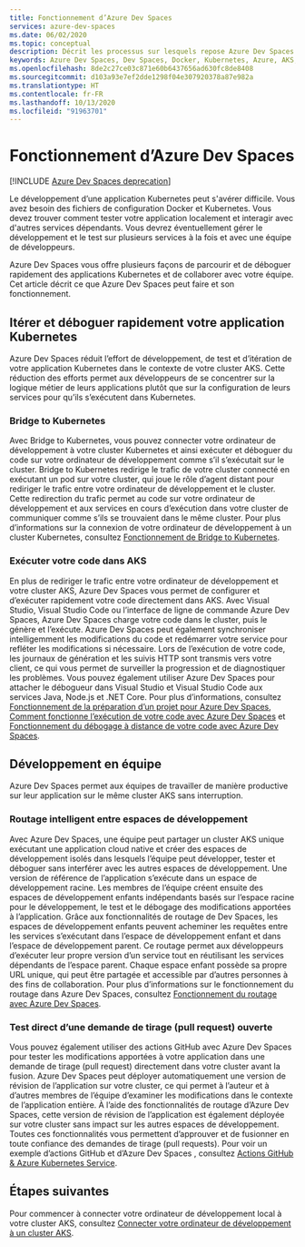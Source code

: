 ```yaml
---
title: Fonctionnement d’Azure Dev Spaces
services: azure-dev-spaces
ms.date: 06/02/2020
ms.topic: conceptual
description: Décrit les processus sur lesquels repose Azure Dev Spaces
keywords: Azure Dev Spaces, Dev Spaces, Docker, Kubernetes, Azure, AKS, Azure Kubernetes Service, conteneurs
ms.openlocfilehash: 8de2c27ce03c871e60b6437656ad630fc8de8408
ms.sourcegitcommit: d103a93e7ef2dde1298f04e307920378a87e982a
ms.translationtype: HT
ms.contentlocale: fr-FR
ms.lasthandoff: 10/13/2020
ms.locfileid: "91963701"
---
```

# <a name="how-azure-dev-spaces-works"></a>Fonctionnement d’Azure Dev Spaces

[!INCLUDE [Azure Dev Spaces deprecation](../../includes/dev-spaces-deprecation.md)]

Le développement d’une application Kubernetes peut s'avérer difficile. Vous avez besoin des fichiers de configuration Docker et Kubernetes. Vous devez trouver comment tester votre application localement et interagir avec d'autres services dépendants. Vous devrez éventuellement gérer le développement et le test sur plusieurs services à la fois et avec une équipe de développeurs.

Azure Dev Spaces vous offre plusieurs façons de parcourir et de déboguer rapidement des applications Kubernetes et de collaborer avec votre équipe. Cet article décrit ce que Azure Dev Spaces peut faire et son fonctionnement.

## <a name="rapidly-iterate-and-debug-your-kubernetes-application"></a>Itérer et déboguer rapidement votre application Kubernetes

Azure Dev Spaces réduit l’effort de développement, de test et d’itération de votre application Kubernetes dans le contexte de votre cluster AKS. Cette réduction des efforts permet aux développeurs de se concentrer sur la logique métier de leurs applications plutôt que sur la configuration de leurs services pour qu’ils s’exécutent dans Kubernetes.

### <a name="bridge-to-kubernetes"></a>Bridge to Kubernetes

Avec Bridge to Kubernetes, vous pouvez connecter votre ordinateur de développement à votre cluster Kubernetes et ainsi exécuter et déboguer du code sur votre ordinateur de développement comme s’il s’exécutait sur le cluster. Bridge to Kubernetes redirige le trafic de votre cluster connecté en exécutant un pod sur votre cluster, qui joue le rôle d’agent distant pour rediriger le trafic entre votre ordinateur de développement et le cluster. Cette redirection du trafic permet au code sur votre ordinateur de développement et aux services en cours d’exécution dans votre cluster de communiquer comme s’ils se trouvaient dans le même cluster. Pour plus d’informations sur la connexion de votre ordinateur de développement à un cluster Kubernetes, consultez [Fonctionnement de Bridge to Kubernetes][how-it-works-bridge-to-kubernetes].

### <a name="run-your-code-in-aks"></a>Exécuter votre code dans AKS

En plus de rediriger le trafic entre votre ordinateur de développement et votre cluster AKS, Azure Dev Spaces vous permet de configurer et d’exécuter rapidement votre code directement dans AKS. Avec Visual Studio, Visual Studio Code ou l’interface de ligne de commande Azure Dev Spaces, Azure Dev Spaces charge votre code dans le cluster, puis le génère et l’exécute. Azure Dev Spaces peut également synchroniser intelligemment les modifications du code et redémarrer votre service pour refléter les modifications si nécessaire. Lors de l’exécution de votre code, les journaux de génération et les suivis HTTP sont transmis vers votre client, ce qui vous permet de surveiller la progression et de diagnostiquer les problèmes. Vous pouvez également utiliser Azure Dev Spaces pour attacher le débogueur dans Visual Studio et Visual Studio Code aux services Java, Node.js et .NET Core. Pour plus d’informations, consultez [Fonctionnement de la préparation d’un projet pour Azure Dev Spaces][how-it-works-prep], [Comment fonctionne l’exécution de votre code avec Azure Dev Spaces][how-it-works-up] et [Fonctionnement du débogage à distance de votre code avec Azure Dev Spaces][how-it-works-remote-debugging].

## <a name="team-development"></a>Développement en équipe

Azure Dev Spaces permet aux équipes de travailler de manière productive sur leur application sur le même cluster AKS sans interruption.

### <a name="intelligent-routing-between-dev-spaces"></a>Routage intelligent entre espaces de développement

Avec Azure Dev Spaces, une équipe peut partager un cluster AKS unique exécutant une application cloud native et créer des espaces de développement isolés dans lesquels l’équipe peut développer, tester et déboguer sans interférer avec les autres espaces de développement. Une version de référence de l’application s’exécute dans un espace de développement racine. Les membres de l’équipe créent ensuite des espaces de développement enfants indépendants basés sur l’espace racine pour le développement, le test et le débogage des modifications apportées à l’application. Grâce aux fonctionnalités de routage de Dev Spaces, les espaces de développement enfants peuvent acheminer les requêtes entre les services s’exécutant dans l’espace de développement enfant et dans l’espace de développement parent. Ce routage permet aux développeurs d’exécuter leur propre version d’un service tout en réutilisant les services dépendants de l’espace parent. Chaque espace enfant possède sa propre URL unique, qui peut être partagée et accessible par d’autres personnes à des fins de collaboration. Pour plus d’informations sur le fonctionnement du routage dans Azure Dev Spaces, consultez [Fonctionnement du routage avec Azure Dev Spaces][how-it-works-routing].

### <a name="live-testing-an-open-pull-request"></a>Test direct d’une demande de tirage (pull request) ouverte

Vous pouvez également utiliser des actions GitHub avec Azure Dev Spaces pour tester les modifications apportées à votre application dans une demande de tirage (pull request) directement dans votre cluster avant la fusion. Azure Dev Spaces peut déployer automatiquement une version de révision de l’application sur votre cluster, ce qui permet à l’auteur et à d’autres membres de l’équipe d’examiner les modifications dans le contexte de l’application entière. À l’aide des fonctionnalités de routage d’Azure Dev Spaces, cette version de révision de l’application est également déployée sur votre cluster sans impact sur les autres espaces de développement. Toutes ces fonctionnalités vous permettent d’approuver et de fusionner en toute confiance des demandes de tirage (pull requests). Pour voir un exemple d’actions GitHub et d’Azure Dev Spaces , consultez [Actions GitHub & Azure Kubernetes Service][pr-flow].

## <a name="next-steps"></a>Étapes suivantes

Pour commencer à connecter votre ordinateur de développement local à votre cluster AKS, consultez [Connecter votre ordinateur de développement à un cluster AKS][connect].


[connect]: https://code.visualstudio.com/docs/containers/bridge-to-kubernetes
[how-it-works-bridge-to-kubernetes]: /visualstudio/containers/overview-bridge-to-kubernetes
[how-it-works-prep]: how-dev-spaces-works-prep.md
[how-it-works-remote-debugging]: how-dev-spaces-works-remote-debugging.md
[how-it-works-routing]: how-dev-spaces-works-routing.md
[how-it-works-up]: how-dev-spaces-works-up.md
[pr-flow]: how-to/github-actions.md
[routing]: #team-development